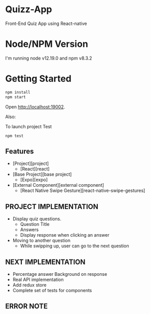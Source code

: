 # Quizz-App

Front-End Quiz App using React-native

# Node/NPM Version

I'm running node v12.19.0 and npm v8.3.2

# Getting Started

```sh
npm install
npm start
```

Open [http://localhost:19002](http://localhost:19002).

Also:

To launch project Test

```
npm test
```

## Features

- [Project][project]
  - [React][react]
- [Base Project][base project]
  - [Expo][expo]
- [External Component][external component]
  - [React Native Swipe Gesture][react-native-swipe-gestures]

## PROJECT IMPLEMENTATION

- Display quiz questions.
  - Question Title
  - Answers
  - Display response when clicking an answer
- Moving to another question
  - While swipping up, user can go to the next question

## NEXT IMPLEMENTATION

- Percentage answer Background on response
- Real API implementation
- Add redux store
- Complete set of tests for components

## ERROR NOTE

